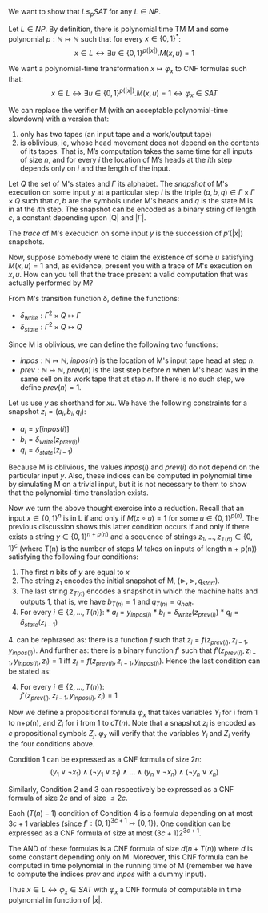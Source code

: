 We want to show that $L \leq_{p} SAT$ for any $L \in NP$.

Let $L \in NP$. By definition, there is polynomial time TM M and some polynomial
$p: \mathbb{N} \mapsto \mathbb{N}$ such that for
every $x \in \{0,1\}^*$: $$x \in L \leftrightarrow  \exists u \in \{0,1\}^{p(|x|)} . M(x,u)=1$$

We want a polynomial-time transformation $x \mapsto \varphi_x$
to CNF formulas such that:
$$x \in L \leftrightarrow \exists u \in \{0,1\}^{p(|x|)} . M(x,u)=1 \leftrightarrow \varphi_x \in SAT$$

We can replace the verifier M (with an acceptable polynomial-time slowdown)
with a version that:

1. only has two tapes (an input tape and a work/output tape)
2. is oblivious, ie, whose head movement does not depend on the contents of its tapes.
   That is, M’s computation takes the same time for all inputs of size
   $n$, and for every $i$ the location of M’s heads at the $i$th step depends only on $i$ and the
   length of the input.

Let $Q$ the set of M's states and $\Gamma$ its alphabet. The *snapshot* of
M's execution on some input $y$ at a particular step $i$ is the triple
$(a, b, q) \in \Gamma \times \Gamma \times Q$ such that $a, b$ are the symbols under
M's heads and $q$ is the state M is in at the $i$th step.
The snapshot can be encoded as a binary string of length $c$, a constant depending upon |Q| and $|\Gamma|$.

The *trace* of M's execucion on some input $y$ is the succession of $p'(|x|)$ snapshots.

Now, suppose somebody were to claim the existence of some $u$ satisfying
$M(x,u) = 1$ and, as evidence, present you with a trace of M's execution on $x,u$.
How can you tell that the trace present a valid computation that was actually performed
by M?

<!-- Let $\delta : \Gamma^2 \times Q \mapsto \Gamma \times Q \times \{←,=,→\}^2$
M's transition function. -->
From M's transition function $\delta$, define the functions:

* $\delta_{write}: \Gamma^2 \times Q \mapsto \Gamma$
* $\delta_{state}: \Gamma^2 \times Q \mapsto Q$

Since M is oblivious, we can define the following two functions:

* $inpos: \mathbb{N}\mapsto\mathbb{N}$, $inpos(n)$ is
  the location of M's input tape head at step $n$.
* $prev: \mathbb{N}\mapsto\mathbb{N}$, $prev(n)$ is
  the last step before $n$ when M's head was in the same cell on its work
  tape that at step $n$. If there is no such step,
  we define $prev(n)=1$.

Let us use $y$ as shorthand for $x u$.
We have the following constraints for a snapshot $z_i =(a_i,b_i,q_i)$:

* $a_i = y[inpos(i)]$
* $b_i = \delta_{write}(z_{prev(i)})$
* $q_i = \delta_{state}(z_{i-1})$

Because M is oblivious, the values $inpos(i)$ and $prev(i)$ do not depend on
the particular input $y$. Also, these indices can be computed in
polynomial time by simulating M on a trivial input, but it is not necessary to them
to show that the polynomial-time translation exists.

Now we turn the above thought exercise into a reduction. Recall that
an input $x \in \{0, 1\}^n$ is in L if and only if $M(x \circ  u) = 1$
for some $u \in \{0, 1\}^{p(n)}$.
The previous discussion shows this latter condition occurs if and only if there exists a string
$y \in \{0, 1\}^{n+p(n)}$ and a sequence of strings $z_1, \ldots, z_{T(n)} \in \{0, 1\}^c$
(where T(n) is the number of steps M takes on inputs of length n + p(n)) satisfying
the following four conditions:

1. The first $n$ bits of $y$ are equal to $x$
2. The string $z_1$ encodes the initial snapshot of M,
   $(\triangleright, \triangleright, q_{start})$.
3. The last string $z_{T(n)}$ encodes a snapshot in which the machine halts and outputs 1, that is,
   we have $b_{T(n)}=1$ and $q_{T(n)} = q_{halt}$.
4. For every $i \in \{2, \ldots , T(n) \}$:
       * $a_i = y_{inpos(i)}$
       * $b_i = \delta_{write}(z_{prev(i)})$
       * $q_i = \delta_{state}(z_{i-1})$

4\. can be rephrased as:
there is a function $f$ such that $z_i = f(z_{prev(i)},z_{i-1},y_{inpos(i)})$.
And further as: there is a binary function $f'$ such that
$f'(z_{prev(i)},z_{i-1},y_{inpos(i)}, z_i) = 1$
iff $z_i = f(z_{prev(i)},z_{i-1},y_{inpos(i)})$.
Hence the last condition can be stated as:

4. For every $i \in \{2, \ldots , T(n) \}$:
   <br />$f'(z_{prev(i)},z_{i-1},y_{inpos(i)}, z_i) = 1$

Now we define a propositional formula $\varphi_x$ that takes variables $Y_i$
for i from 1 to n+p(n), and $Z_i$ for i from 1 to $c T(n)$. Note that a
snapshot $z_i$ is encoded as $c$ propositional symbols $Z_j$.
$\varphi_x$ will verify that the variables $Y_i$ and $Z_i$ verify the four
conditions above.

Condition 1 can be expressed as a CNF formula of size $2n$:
$$(y_1 \vee \neg x_1) \wedge (\neg y_1 \vee x_1) \wedge \ldots
  \wedge (y_n \vee \neg x_n) \wedge (\neg y_n \vee x_n)$$

Similarly, Condition 2 and 3 can respectively be expressed as a CNF formula
of size $2c$ and of size $\leq 2c$.

Each $(T(n)-1)$ condition of Condition 4 is a formula depending on at most
$3c+1$ variables (since $f': \{0,1\}^{3c +1} \mapsto \{0,1\}$).
One condition can be expressed as a CNF formula of size at most
$(3c + 1)2^{3c+1}$.

The AND of these formulas is a CNF formula of size $d(n + T(n))$ where $d$ is some constant
depending only on M. Moreover, this CNF formula can be computed in time
polynomial in the running time of M (remember we have to compute the indices
$prev$ and $inpos$ with a dummy input).

Thus $x \in L \leftrightarrow \varphi_x \in SAT$ with $\varphi_x$ a CNF formula
of computable in time polynomial in function of $|x|$.

